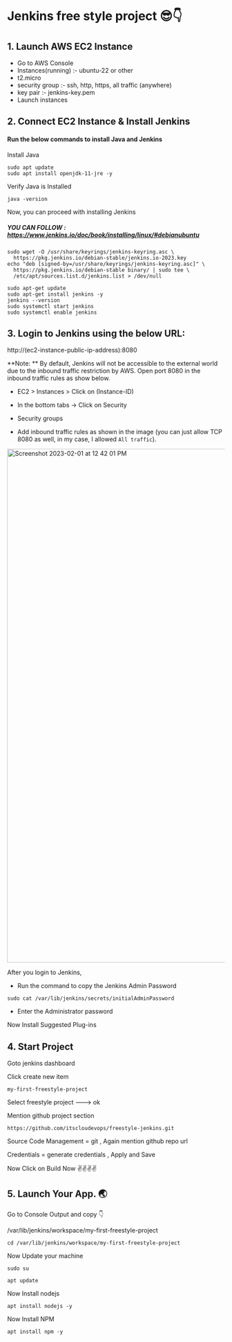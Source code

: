 # Jenkins free style project 😎👇

## 1. Launch AWS EC2 Instance

- Go to AWS Console
- Instances(running) :- ubuntu-22 or other
- t2.micro
- security group :- ssh, http, https, all traffic (anywhere)
- key pair :- jenkins-key.pem
- Launch instances

## 2. Connect EC2 Instance & Install Jenkins

#### Run the below commands to install Java and Jenkins

Install Java

```
sudo apt update
sudo apt install openjdk-11-jre -y
```

Verify Java is Installed

```
java -version
```

Now, you can proceed with installing Jenkins
##### YOU CAN FOLLOW : https://www.jenkins.io/doc/book/installing/linux/#debianubuntu

```
sudo wget -O /usr/share/keyrings/jenkins-keyring.asc \
  https://pkg.jenkins.io/debian-stable/jenkins.io-2023.key
echo "deb [signed-by=/usr/share/keyrings/jenkins-keyring.asc]" \
  https://pkg.jenkins.io/debian-stable binary/ | sudo tee \
  /etc/apt/sources.list.d/jenkins.list > /dev/null

sudo apt-get update
sudo apt-get install jenkins -y
jenkins --version
sudo systemctl start jenkins
sudo systemctl enable jenkins
```


## 3. Login to Jenkins using the below URL:

http://(ec2-instance-public-ip-address):8080 


**Note: ** By default, Jenkins will not be accessible to the external world due to the inbound traffic restriction by AWS. Open port 8080 in the inbound traffic rules as show below.

- EC2 > Instances > Click on (Instance-ID)

- In the bottom tabs -> Click on Security
  
- Security groups
  
- Add inbound traffic rules as shown in the image (you can just allow TCP 8080 as well, in my case, I allowed `All traffic`).

<img width="1187" alt="Screenshot 2023-02-01 at 12 42 01 PM" src="https://user-images.githubusercontent.com/43399466/215975712-2fc569cb-9d76-49b4-9345-d8b62187aa22.png">

  
After you login to Jenkins, 

- Run the command to copy the Jenkins Admin Password 

```
sudo cat /var/lib/jenkins/secrets/initialAdminPassword
```
            
- Enter the Administrator password

Now Install Suggested Plug-ins


## 4. Start Project

Goto jenkins dashboard

Click create new item 

```
my-first-freestyle-project
```

Select freestyle project ---> ok

Mention github project section

```
https://github.com/itscloudevops/freestyle-jenkins.git
```

Source Code Management = git  , Again mention github repo url

Credentials = generate credentials  , Apply and Save

Now Click on Build Now ✌️✌️✌️✌️


## 5. Launch Your App. 🌏

Go to Console Output and copy 👇

/var/lib/jenkins/workspace/my-first-freestyle-project


```
cd /var/lib/jenkins/workspace/my-first-freestyle-project
```

Now Update your machine

```
sudo su
```

```
apt update
```

Now Install nodejs

```
apt install nodejs -y
```

Now Install NPM

```
apt install npm -y
```
